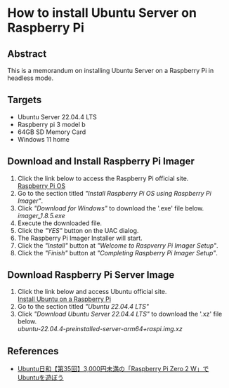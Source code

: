 # How to install Ubuntu Server on Raspberry Pi
## Abstract
This is a memorandum on installing Ubuntu Server on a Raspberry Pi in headless mode.  
## Targets
- Ubuntu Server 22.04.4 LTS
- Raspberry pi 3 model b
- 64GB SD Memory Card
- Windows 11 home
## Download and Install Raspberry Pi Imager
1. Click the link below to access the Raspberry Pi official site.  
	[Raspberry Pi OS](https://www.raspberrypi.com/software/)
2. Go to the section titled *"Install Raspberry Pi OS using Raspberry Pi Imager"*.
3. Click *"Download for Windows"* to download the '.exe' file below.  
	*imager_1.8.5.exe*  
4. Execute the downloaded file.
5. Click the *"YES"* button on the UAC dialog.
6. The Raspberry Pi Imager Installer will start.
7. Click the *"Install"* button at *"Welcome to Raspverry Pi Imager Setup"*.
8. Click the *"Finish"* button at *"Completing Raspberry Pi Imager Setup"*.
## Download Raspberry Pi Server Image
1. Click the link below and access Ubuntu official site.  
	[Install Ubuntu on a Raspberry Pi](https://ubuntu.com/download/raspberry-pi)  
2. Go to the section titled *"Ubuntu 22.04.4 LTS"*
2. Click *"Download Ubuntu Server 22.04.4 LTS"* to download the '.xz' file below.  
	*ubuntu-22.04.4-preinstalled-server-arm64+raspi.img.xz*  
## References  
- [Ubuntu日和【第35回】3,000円未満の「Raspberry Pi Zero 2 W」でUbuntuを遊ぼう](https://pc.watch.impress.co.jp/docs/column/ubuntu/1531425.html)
